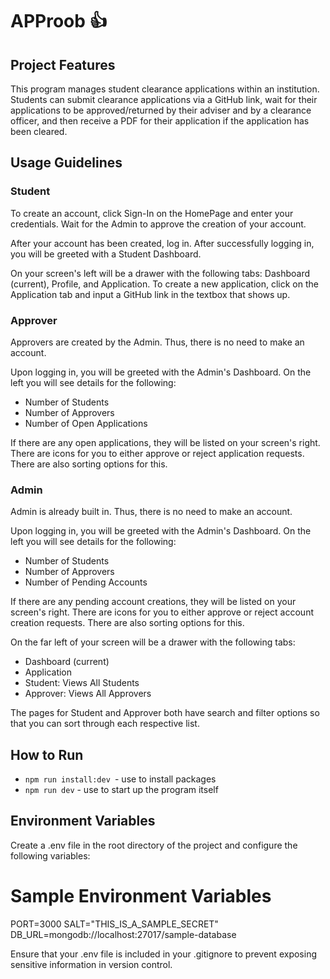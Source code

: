 # APProob 👍

## Project Features

This program manages student clearance applications within an institution. Students can submit clearance applications via a GitHub link, wait for their applications to be approved/returned by their adviser and by a clearance officer, and then receive a PDF for their application if the application has been cleared.

## Usage Guidelines

### Student

To create an account, click Sign-In on the HomePage and enter your credentials. Wait for the Admin to approve the creation of your account.

After your account has been created, log in. After successfully logging in, you will be greeted with a Student Dashboard.

On your screen's left will be a drawer with the following tabs: Dashboard (current), Profile, and Application. To create a new application, click on the Application tab and input a GitHub link in the textbox that shows up.

### Approver

Approvers are created by the Admin. Thus, there is no need to make an account.

Upon logging in, you will be greeted with the Admin's Dashboard. On the left you will see details for the following:

- Number of Students
- Number of Approvers
- Number of Open Applications

If there are any open applications, they will be listed on your screen's right. There are icons for you to either approve or reject application requests. There are also sorting options for this.

### Admin

Admin is already built in. Thus, there is no need to make an account.

Upon logging in, you will be greeted with the Admin's Dashboard. On the left you will see details for the following:

- Number of Students
- Number of Approvers
- Number of Pending Accounts

If there are any pending account creations, they will be listed on your screen's right. There are icons for you to either approve or reject account creation requests. There are also sorting options for this.

On the far left of your screen will be a drawer with the following tabs:

- Dashboard (current)
- Application
- Student: Views All Students
- Approver: Views All Approvers

The pages for Student and Approver both have search and filter options so that you can sort through each respective list.

## How to Run

- `npm run install:dev `- use to install packages
- `npm run dev` - use to start up the program itself

## Environment Variables

Create a .env file in the root directory of the project and configure the following variables:

# Sample Environment Variables

PORT=3000
SALT="THIS_IS_A_SAMPLE_SECRET"
DB_URL=mongodb://localhost:27017/sample-database

Ensure that your .env file is included in your .gitignore to prevent exposing sensitive information in version control.
